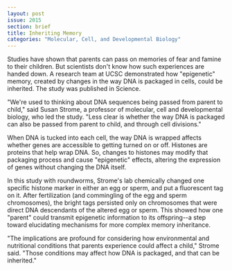 ```yaml
---
layout: post
issue: 2015
section: brief
title: Inheriting Memory
categories: "Molecular, Cell, and Developmental Biology"
---
```


Studies have shown that parents can pass on memories of fear and famine to their children. But scientists don't know how such experiences are handed down. A research team at UCSC demonstrated how "epigenetic" memory, created by changes in the way DNA is packaged in cells, could be inherited. The study was published in Science.

"We're used to thinking about DNA sequences being passed from parent to child," said Susan Strome, a professor of molecular, cell and developmental biology, who led the study. "Less clear is whether the way DNA is packaged can also be passed from parent to child, and through cell divisions."

When DNA is tucked into each cell, the way DNA is wrapped affects whether genes are accessible to getting turned on or off. Histones are proteins that help wrap DNA. So, changes to histones may modify that packaging process and cause "epigenetic" effects, altering the expression of genes without changing the DNA itself.

In this study with roundworms, Strome's lab chemically changed one specific histone marker in either an egg or sperm, and put a fluorescent tag on it. After fertilization (and commingling of the egg and sperm chromosomes), the bright tags persisted only on chromosomes that were direct DNA descendants of the altered egg or sperm. This showed how one "parent" could transmit epigenetic information to its offspring--a step toward elucidating mechanisms for more complex memory inheritance.

"The implications are profound for considering how environmental and nutritional conditions that parents experience could affect a child," Strome said. "Those conditions may affect how DNA is packaged, and that can be inherited."

